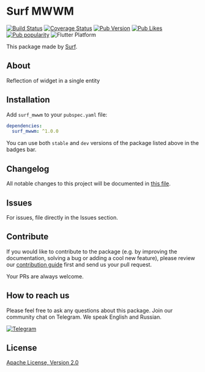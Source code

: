 # Surf MWWM

[![Build Status](https://shields.io/github/workflow/status/surfstudio/SurfGear/build?logo=github&logoColor=white)](https://github.com/surfstudio/SurfGear/tree/main/packages/surf_mwwm)
[![Coverage Status](https://img.shields.io/codecov/c/github/surfstudio/SurfGear?flag=surf_mwwm&logo=codecov&logoColor=white)](https://codecov.io/gh/surfstudio/SurfGear)
[![Pub Version](https://img.shields.io/pub/v/surf_mwwm?logo=dart&logoColor=white)](https://pub.dev/packages/surf_mwwm)
[![Pub Likes](https://badgen.net/pub/likes/surf_mwwm)](https://pub.dev/packages/surf_mwwm)
[![Pub popularity](https://badgen.net/pub/popularity/surf_mwwm)](https://pub.dev/packages/surf_mwwm/score)
![Flutter Platform](https://badgen.net/pub/flutter-platform/surf_mwwm)

This package made by [Surf](https://surf.ru/).

## About

Reflection of widget in a single entity

## Installation

Add `surf_mwwm` to your `pubspec.yaml` file:

```yaml
dependencies:
  surf_mwwm: ^1.0.0
```

You can use both `stable` and `dev` versions of the package listed above in the badges bar.

## Changelog

All notable changes to this project will be documented in [this file](./CHANGELOG.md).

## Issues

For issues, file directly in the Issues section.

## Contribute

If you would like to contribute to the package (e.g. by improving the documentation, solving a bug or adding a cool new feature), please review our [contribution guide](../../CONTRIBUTING.md) first and send us your pull request.

Your PRs are always welcome.

## How to reach us

Please feel free to ask any questions about this package. Join our community chat on Telegram. We speak English and Russian.

[![Telegram](https://img.shields.io/badge/chat-on%20Telegram-blue.svg)](https://t.me/SurfGear)

## License

[Apache License, Version 2.0](https://www.apache.org/licenses/LICENSE-2.0)
